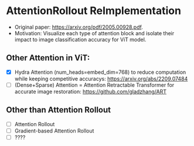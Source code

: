 # AttentionRollout ReImplementation
- Original paper: https://arxiv.org/pdf/2005.00928.pdf. 
- Motivation: Visualize each type of attention block and isolate their impact to image classification accuracy for ViT model.

     
## Other Attention in ViT:
- [x] Hydra Attention (num_heads=embed_dim=768) to reduce computation while keeping competitive accuracys: https://arxiv.org/abs/2209.07484
- [ ] (Dense+Sparse) Attention = Attention Retractable Transformer for accurate image restoration: https://github.com/gladzhang/ART 
          
## Other than Attention Rollout
- [ ] Attention Rollout
- [ ] Gradient-based Attention Rollout
- [ ] ????
